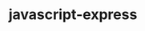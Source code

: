 ---
title: javascript-express
registryType: instrumentation
tags:
  - opentracing
  - JavaScript
repo: https://github.com/opentracing-contrib/javascript-express
license: Apache License 2.0
description: OpenTracing middleware for express
authors: OpenTracing Contributors
---